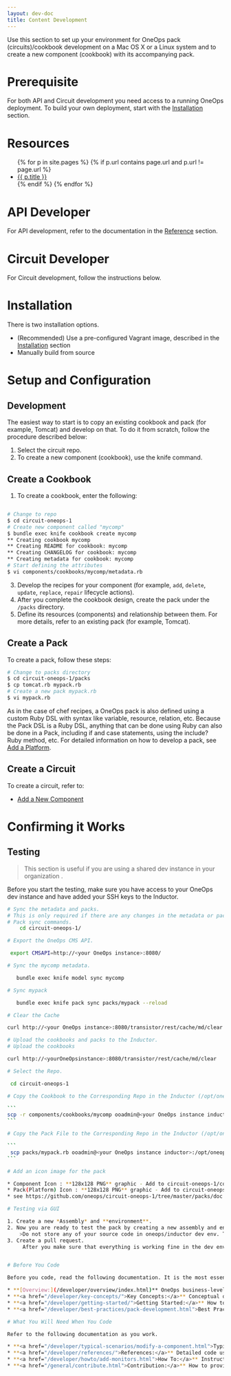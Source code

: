 ```yaml
---
layout: dev-doc
title: Content Development
---
```


Use this section to set up your environment for OneOps pack (circuits)/cookbook development on a Mac OS X or a
Linux system and to create a new component (cookbook) with its accompanying pack.

# Prerequisite

For both API and Circuit development you need access to a running OneOps deployment. To build your own deployment,
start with the <a href="/admin/install/">Installation</a> section.

# Resources

<ul>
{% for p in site.pages %}
{% if p.url contains page.url and p.url != page.url %}
  <li><a href="{{ p.url }}">{{ p.title }}</a></li>
{% endif %}
{% endfor %}
</ul>

# API Developer

For API development, refer to the documentation in the <a href="/developer/references/">Reference</a> section.

# Circuit Developer

For Circuit development, follow the instructions below.

# Installation

There is two installation options.  

* (Recommended) Use a pre-configured Vagrant image, described in the
  [Installation](/admin/install/) section
* Manually build from source

# Setup and Configuration

## Development

The easiest way to start is to copy an existing cookbook and pack (for example, Tomcat) and develop on that. To do
it from scratch, follow the procedure described below:

1. Select the circuit repo.
2. To create a new component (cookbook), use the knife command.

## Create a Cookbook

1. To create a cookbook, enter the following:

~~~bash

# Change to repo
$ cd circuit-oneops-1
# Create new component called "mycomp"
$ bundle exec knife cookbook create mycomp
** Creating cookbook mycomp
** Creating README for cookbook: mycomp
** Creating CHANGELOG for cookbook: mycomp
** Creating metadata for cookbook: mycomp
# Start defining the attributes
$ vi components/cookbooks/mycomp/metadata.rb
~~~

3. Develop the recipes for your component (for example, `add`, `delete`, `update`, `replace`, `repair` lifecycle actions).
4. After you complete the cookbook design, create the pack under the `/packs` directory.
5. Define its resources (components) and relationship between them. For more details, refer to an existing pack
   (for example, Tomcat).

## Create a Pack

To create a pack, follow these steps:

~~~bash
# Change to packs directory
$ cd circuit-oneops-1/packs
$ cp tomcat.rb mypack.rb
# Create a new pack mypack.rb
$ vi mypack.rb
~~~

As in the case of chef recipes, a OneOps pack is also defined using a custom Ruby DSL with syntax like variable, 
resource, relation, etc. Because the Pack DSL is a Ruby DSL, anything that can be done using Ruby can also be done 
in a Pack, including if and case statements, using the include? Ruby method, etc. 
For detailed information on how to develop a pack, see [Add a Platform](/developer/howto/add-a-platform.html).

## Create a Circuit

To create a circuit, refer to:

* [Add a New Component](/developer/howto/add-a-new-component.html)

# Confirming it Works

## Testing

> This section is useful if you are using a shared dev instance in your organization .

Before you start the testing, make sure you have access to your OneOps dev instance and have added your SSH keys
to the Inductor.

~~~bash
# Sync the metadata and packs.
# This is only required if there are any changes in the metadata or pack:
# Pack sync commands.
    cd circuit-oneops-1/

# Export the OneOps CMS API.

 export CMSAPI=http://<your OneOps instance>:8080/

# Sync the mycomp metadata.

   bundle exec knife model sync mycomp

# Sync mypack

   bundle exec knife pack sync packs/mypack --reload

# Clear the Cache

curl http://<your OneOps instance>:8080/transistor/rest/cache/md/clear      

# Upload the cookbooks and packs to the Inductor.
# Upload the cookbooks

curl http://<yourOneOpsinstance>:8080/transistor/rest/cache/md/clear

# Select the Repo.

 cd circuit-oneops-1

# Copy the Cookbook to the Corresponding Repo in the Inductor (/opt/oneops)

```
scp -r components/cookbooks/mycomp ooadmin@<your OneOps instance inductor>:/opt/oneops/circuit-oneops-1/current/components/cookbooks/
```

# Copy the Pack File to the Corresponding Repo in the Inductor (/opt/oneops)

```
 scp packs/mypack.rb ooadmin@<your OneOps instance inductor>:/opt/oneops/circuit-oneops-1/current/packs/
```

# Add an icon image for the pack

* Component Icon : **128x128 PNG** graphic - Add to circuit-oneops-1/components/cookbooks/<mycomp>/doc (ex. apache_cassandra)
* Pack(Platform) Icon : **128x128 PNG** graphic - Add to circuit-oneops-1/packs/doc/
* see https://github.com/oneops/circuit-oneops-1/tree/master/packs/doc

# Testing via GUI

1. Create a new *Assembly* and **environment**.
2. Now you are ready to test the pack by creating a new assembly and env in `https://<your OneOps instance inductor>/`.
    >Do not store any of your source code in oneops/inductor dev env. This env is upgraded every Wednesday as part of the regular OneOps release cycle.
3. Create a pull request.
     After you make sure that everything is working fine in the dev env, commit the code and create a pull request from your forked repo.


# Before You Code

Before you code, read the following documentation. It is the most essential information you need before you start.

* **[Overview:](/developer/overview/index.html)** OneOps business-level description of its main benefits versus alternative solutions
* **<a href="/developer/key-concepts/">Key Concepts:</a>** Conceptual description and diagrams of how OneOps works
* **<a href="/developer/getting-started/">Getting Started:</a>** How to start using OneOps (this section)
* **<a href="/developer/best-practices/pack-development.html">Best Practices:</a>** How you should develop for OneOps for best results

# What You Will Need When You Code

Refer to the following documentation as you work.

* **<a href="/developer/typical-scenarios/modify-a-component.html">Typical Usage Scenarios:</a>** How components work together to enable commonly implemented scenarios
* **<a href="/developer/references/">References:</a>** Detailed code usage descriptions with code snippets
* **<a href="/developer/howto/add-monitors.html">How To:</a>** Instructional articles that solve a specific problem or achieve a specific solution
* **<a href="/general/contribute.html">Contribution:</a>** How to provide feedback, report issues, contribute to development, or contact us
